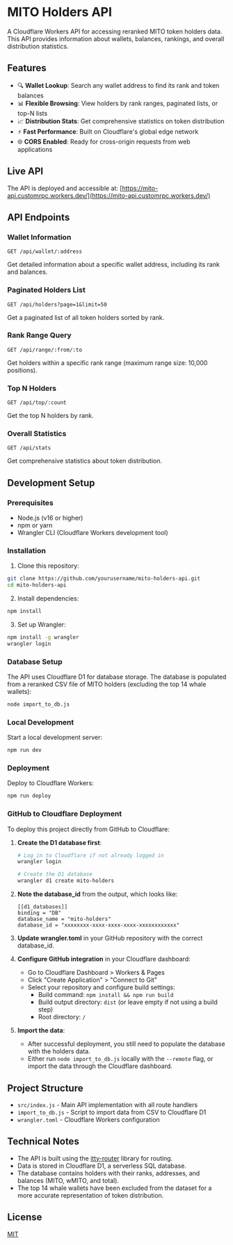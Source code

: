 # MITO Holders API

A Cloudflare Workers API for accessing reranked MITO token holders data. This API provides information about wallets, balances, rankings, and overall distribution statistics.

## Features

- 🔍 **Wallet Lookup**: Search any wallet address to find its rank and token balances
- 📊 **Flexible Browsing**: View holders by rank ranges, paginated lists, or top-N lists
- 📈 **Distribution Stats**: Get comprehensive statistics on token distribution
- ⚡ **Fast Performance**: Built on Cloudflare's global edge network
- 🌐 **CORS Enabled**: Ready for cross-origin requests from web applications

## Live API

The API is deployed and accessible at:
[https://mito-api.customrpc.workers.dev/](https://mito-api.customrpc.workers.dev/)

## API Endpoints

### Wallet Information
```
GET /api/wallet/:address
```
Get detailed information about a specific wallet address, including its rank and balances.

### Paginated Holders List
```
GET /api/holders?page=1&limit=50
```
Get a paginated list of all token holders sorted by rank.

### Rank Range Query
```
GET /api/range/:from/:to
```
Get holders within a specific rank range (maximum range size: 10,000 positions).

### Top N Holders
```
GET /api/top/:count
```
Get the top N holders by rank.

### Overall Statistics
```
GET /api/stats
```
Get comprehensive statistics about token distribution.

## Development Setup

### Prerequisites

- Node.js (v16 or higher)
- npm or yarn
- Wrangler CLI (Cloudflare Workers development tool)

### Installation

1. Clone this repository:
```bash
git clone https://github.com/yourusername/mito-holders-api.git
cd mito-holders-api
```

2. Install dependencies:
```bash
npm install
```

3. Set up Wrangler:
```bash
npm install -g wrangler
wrangler login
```

### Database Setup

The API uses Cloudflare D1 for database storage. The database is populated from a reranked CSV file of MITO holders (excluding the top 14 whale wallets):

```bash
node import_to_db.js
```

### Local Development

Start a local development server:
```bash
npm run dev
```

### Deployment

Deploy to Cloudflare Workers:
```bash
npm run deploy
```

### GitHub to Cloudflare Deployment

To deploy this project directly from GitHub to Cloudflare:

1. **Create the D1 database first**:
   ```bash
   # Log in to Cloudflare if not already logged in
   wrangler login
   
   # Create the D1 database
   wrangler d1 create mito-holders
   ```

2. **Note the database_id** from the output, which looks like:
   ```
   [[d1_databases]]
   binding = "DB"
   database_name = "mito-holders" 
   database_id = "xxxxxxxx-xxxx-xxxx-xxxx-xxxxxxxxxxxx"
   ```

3. **Update wrangler.toml** in your GitHub repository with the correct database_id.

4. **Configure GitHub integration** in your Cloudflare dashboard:
   - Go to Cloudflare Dashboard > Workers & Pages
   - Click "Create Application" > "Connect to Git"
   - Select your repository and configure build settings:
     - Build command: `npm install && npm run build`
     - Build output directory: `dist` (or leave empty if not using a build step)
     - Root directory: `/`

5. **Import the data**:
   - After successful deployment, you still need to populate the database with the holders data.
   - Either run `node import_to_db.js` locally with the `--remote` flag, or import the data through the Cloudflare dashboard.

## Project Structure

- `src/index.js` - Main API implementation with all route handlers
- `import_to_db.js` - Script to import data from CSV to Cloudflare D1
- `wrangler.toml` - Cloudflare Workers configuration

## Technical Notes

- The API is built using the [itty-router](https://github.com/kwhitley/itty-router) library for routing.
- Data is stored in Cloudflare D1, a serverless SQL database.
- The database contains holders with their ranks, addresses, and balances (MITO, wMITO, and total).
- The top 14 whale wallets have been excluded from the dataset for a more accurate representation of token distribution.

## License

[MIT](LICENSE)